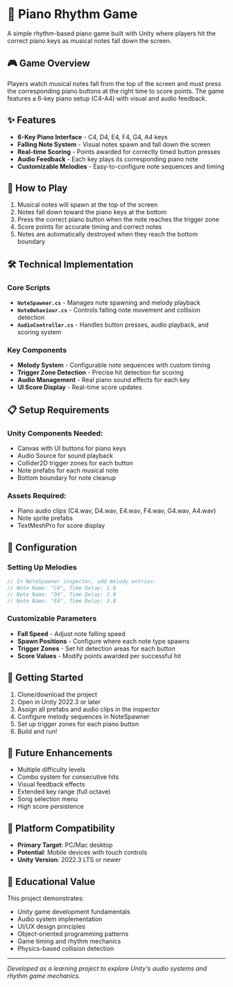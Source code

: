 # 🎹 Piano Rhythm Game

A simple rhythm-based piano game built with Unity where players hit the correct piano keys as musical notes fall down the screen.

## 🎮 Game Overview

Players watch musical notes fall from the top of the screen and must press the corresponding piano buttons at the right time to score points. The game features a 6-key piano setup (C4-A4) with visual and audio feedback.

## ✨ Features

- **6-Key Piano Interface** - C4, D4, E4, F4, G4, A4 keys
- **Falling Note System** - Visual notes spawn and fall down the screen
- **Real-time Scoring** - Points awarded for correctly timed button presses
- **Audio Feedback** - Each key plays its corresponding piano note
- **Customizable Melodies** - Easy-to-configure note sequences and timing

## 🎯 How to Play

1. Musical notes will spawn at the top of the screen
2. Notes fall down toward the piano keys at the bottom
3. Press the correct piano button when the note reaches the trigger zone
4. Score points for accurate timing and correct notes
5. Notes are automatically destroyed when they reach the bottom boundary

## 🛠️ Technical Implementation

### Core Scripts

- **`NoteSpawner.cs`** - Manages note spawning and melody playback
- **`NoteBehaviour.cs`** - Controls falling note movement and collision detection
- **`AudioController.cs`** - Handles button presses, audio playback, and scoring system

### Key Components

- **Melody System** - Configurable note sequences with custom timing
- **Trigger Zone Detection** - Precise hit detection for scoring
- **Audio Management** - Real piano sound effects for each key
- **UI Score Display** - Real-time score updates

## 📋 Setup Requirements

### Unity Components Needed:
- Canvas with UI buttons for piano keys
- Audio Source for sound playback
- Collider2D trigger zones for each button
- Note prefabs for each musical note
- Bottom boundary for note cleanup

### Assets Required:
- Piano audio clips (C4.wav, D4.wav, E4.wav, F4.wav, G4.wav, A4.wav)
- Note sprite prefabs
- TextMeshPro for score display

## 🎵 Configuration

### Setting Up Melodies
```csharp
// In NoteSpawner inspector, add melody entries:
// Note Name: "C4", Time Delay: 1.0
// Note Name: "D4", Time Delay: 2.0
// Note Name: "E4", Time Delay: 3.0
```

### Customizable Parameters
- **Fall Speed** - Adjust note falling speed
- **Spawn Positions** - Configure where each note type spawns
- **Trigger Zones** - Set hit detection areas for each button
- **Score Values** - Modify points awarded per successful hit

## 🚀 Getting Started

1. Clone/download the project
2. Open in Unity 2022.3 or later
3. Assign all prefabs and audio clips in the inspector
4. Configure melody sequences in NoteSpawner
5. Set up trigger zones for each piano button
6. Build and run!

## 🎯 Future Enhancements

- Multiple difficulty levels
- Combo system for consecutive hits
- Visual feedback effects
- Extended key range (full octave)
- Song selection menu
- High score persistence

## 📱 Platform Compatibility

- **Primary Target**: PC/Mac desktop
- **Potential**: Mobile devices with touch controls
- **Unity Version**: 2022.3 LTS or newer

## 🎼 Educational Value

This project demonstrates:
- Unity game development fundamentals
- Audio system implementation
- UI/UX design principles
- Object-oriented programming patterns
- Game timing and rhythm mechanics
- Physics-based collision detection

---

*Developed as a learning project to explore Unity's audio systems and rhythm game mechanics.*